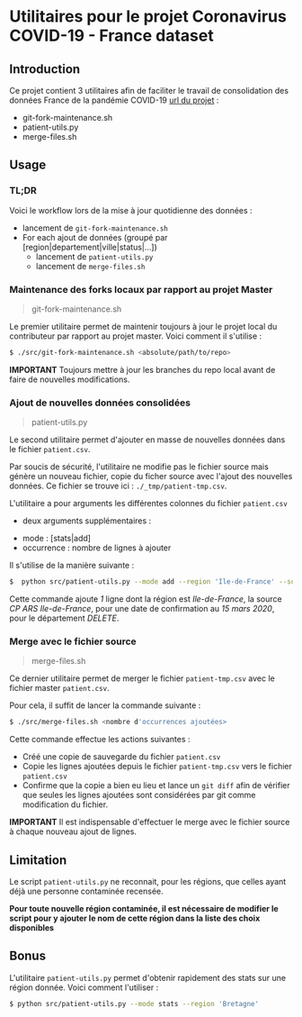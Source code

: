 # Utilitaires pour le projet Coronavirus COVID-19 - France dataset

## Introduction
Ce projet contient 3 utilitaires afin de faciliter le travail de consolidation
des données France de la pandémie COVID-19 [url du
projet](https://github.com/lperez31/coronavirus-france-dataset) :

* git-fork-maintenance.sh
* patient-utils.py
* merge-files.sh

## Usage

### TL;DR
Voici le workflow lors de la mise à jour quotidienne des données :

* lancement de `git-fork-maintenance.sh`
* For each ajout de données (groupé par [region|departement|ville|status|...])
    * lancement de `patient-utils.py`
    * lancement de `merge-files.sh`

### Maintenance des forks locaux par rapport au projet Master
> git-fork-maintenance.sh

Le premier utilitaire permet de maintenir toujours à jour le projet local du
contributeur par rapport au projet master. Voici comment il s'utilise :

```bash
$ ./src/git-fork-maintenance.sh <absolute/path/to/repo>
```
**IMPORTANT** Toujours mettre à jour les branches du repo local avant de faire
de nouvelles modifications.

### Ajout de nouvelles données consolidées
> patient-utils.py

Le second utilitaire permet d'ajouter en masse de nouvelles données dans le
fichier `patient.csv`.

Par soucis de sécurité, l'utilitaire ne modifie pas le fichier source mais
génère un nouveau fichier, copie du ficher source avec l'ajout des nouvelles
données. Ce fichier se trouve ici : `./_tmp/patient-tmp.csv`.

L'utilitaire a pour arguments les différentes colonnes du fichier `patient.csv`
+ deux arguments supplémentaires :
* mode : [stats|add]
* occurrence : nombre de lignes à ajouter

Il s'utilise de la manière suivante :
```bash
$  python src/patient-utils.py --mode add --region 'Ile-de-France' --source 'CP ARS Ile-de-France' --confirmed_date 2020-03-15 --departement 'DELETE' --occurrence 1
```
Cette commande ajoute *1* ligne dont la région est *Ile-de-France*, la source *CP
ARS Ile-de-France*, pour une date de confirmation au *15 mars 2020*, pour le
département *DELETE*.

### Merge avec le fichier source
> merge-files.sh

Ce dernier utilitaire permet de merger le fichier `patient-tmp.csv` avec le
fichier master `patient.csv`.

Pour cela, il suffit de lancer la commande suivante :
```bash
$ ./src/merge-files.sh <nombre d'occurrences ajoutées>
```
Cette commande effectue les actions suivantes :
* Créé une copie de sauvegarde du fichier `patient.csv`
* Copie les lignes ajoutées depuis le fichier `patient-tmp.csv` vers le fichier `patient.csv`
* Confirme que la copie a bien eu lieu et lance un `git diff` afin de vérifier
que seules les lignes ajoutées sont considérées par git comme modification du
fichier.

**IMPORTANT** Il est indispensable d'effectuer le merge avec le fichier source à
chaque nouveau ajout de lignes.

## Limitation
Le script `patient-utils.py` ne reconnait, pour les régions, que celles ayant déjà
une personne contaminée recensée.

**Pour toute nouvelle région contaminée, il est
nécessaire de modifier le script pour y ajouter le nom de cette région dans la
liste des choix disponibles**

## Bonus
L'utilitaire `patient-utils.py` permet d'obtenir rapidement des stats sur une
région donnée. Voici comment l'utiliser :
```bash
$ python src/patient-utils.py --mode stats --region 'Bretagne'
```
